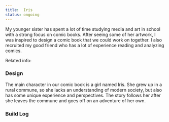 ```yaml
---
title:  Iris
status: ongoing
---
```


My younger sister has spent a lot of time studying media and art in school with a strong focus on comic books. After seeing some of her artwork, I was inspired to design a comic book that we could work on together. I also recruited my good friend who has a lot of experience reading and analyzing comics.

Related info:

### Design
The main character in our comic book is a girl named Iris. She grew up in a rural commune, so she lacks an understanding of modern society, but also has some unique experience and perspectives. The story follows her after she leaves the commune and goes off on an adventure of her own.

### Build Log

